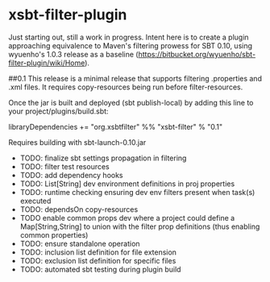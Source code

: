 xsbt-filter-plugin
==================
Just starting out, still a work in progress. Intent here is to create a plugin approaching equivalence to Maven's filtering prowess for SBT 0.10, using wyuenho's 1.0.3 release as a baseline (https://bitbucket.org/wyuenho/sbt-filter-plugin/wiki/Home).


##0.1
This release is a minimal release that supports filtering .properties and .xml files. It requires copy-resources being run before filter-resources.

Once the jar is built and deployed (sbt publish-local) by adding this line to your project/plugins/build.sbt:

libraryDependencies += "org.xsbtfilter" %% "xsbt-filter" % "0.1"

Requires building with sbt-launch-0.10.jar

* TODO: finalize sbt settings propagation in filtering
* TODO: filter test resources
* TODO: add dependency hooks
* TODO: List[String] dev environment definitions in proj properties
* TODO: runtime checking ensuring dev env filters present when task(s) executed
* TODO: dependsOn copy-resources
* TODO  enable common props dev where a project could define a Map[String,String] to union with the filter prop definitions (thus enabling common properties)
* TODO: ensure standalone operation
* TODO: inclusion list definition for file extension
* TODO: exclusion list definition for specific files
* TODO: automated sbt testing during plugin build

